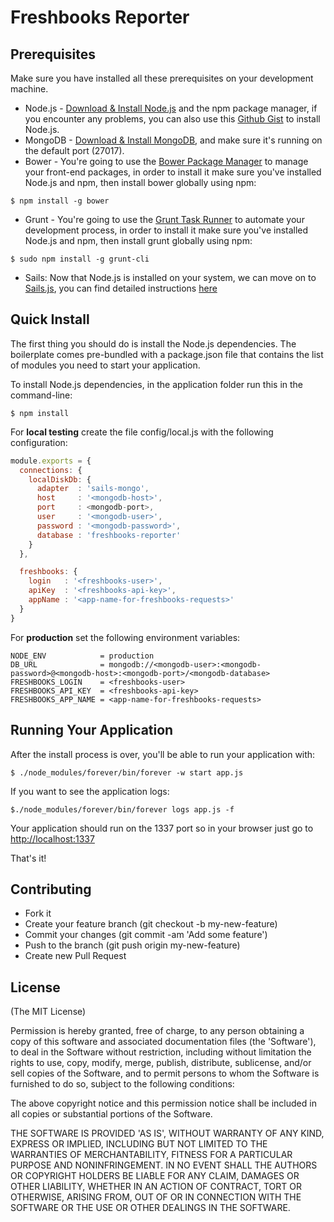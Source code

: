 # Freshbooks Reporter

## Prerequisites

Make sure you have installed all these prerequisites on your development machine.
* Node.js - [Download & Install Node.js](http://www.nodejs.org/download/) and the npm package manager, if you encounter any problems, you can also use this [Github Gist](https://gist.github.com/isaacs/579814) to install Node.js.
* MongoDB - [Download & Install MongoDB](http://www.mongodb.org/downloads), and make sure it's running on the default port (27017).
* Bower - You're going to use the [Bower Package Manager](http://bower.io/) to manage your front-end packages, in order to install it make sure you've installed Node.js and npm, then install bower globally using npm:

```
$ npm install -g bower
```

* Grunt - You're going to use the [Grunt Task Runner](http://gruntjs.com/) to automate your development process, in order to install it make sure you've installed Node.js and npm, then install grunt globally using npm:

```
$ sudo npm install -g grunt-cli
```

* Sails: Now that Node.js is installed on your system, we can move on to [Sails.js](http://sailsjs.org/), you can find detailed instructions [here](https://github.com/balderdashy/sails-docs/blob/master/getting-started/getting-started.md)

## Quick Install

The first thing you should do is install the Node.js dependencies. The boilerplate comes pre-bundled with a package.json file that contains the list of modules you need to start your application.

To install Node.js dependencies, in the application folder run this in the command-line:

```
$ npm install
```

For **local testing** create the file config/local.js with the following configuration:

```javascript
module.exports = {
  connections: {
    localDiskDb: {
      adapter  : 'sails-mongo',
      host     : '<mongodb-host>',
      port     : <mongodb-port>,
      user     : '<mongodb-user>',
      password : '<mongodb-password>',
      database : 'freshbooks-reporter'
    }
  },

  freshbooks: {
    login   : '<freshbooks-user>',
    apiKey  : '<freshbooks-api-key>',
    appName : '<app-name-for-freshbooks-requests>'
  }
}
```

For **production** set the following environment variables:

```
NODE_ENV            = production
DB_URL              = mongodb://<mongodb-user>:<mongodb-password>@<mongodb-host>:<mongodb-port>/<mongodb-database>
FRESHBOOKS_LOGIN    = <freshbooks-user>
FRESHBOOKS_API_KEY  = <freshbooks-api-key>
FRESHBOOKS_APP_NAME = <app-name-for-freshbooks-requests>
```

## Running Your Application
After the install process is over, you'll be able to run your application with:

```
$ ./node_modules/forever/bin/forever -w start app.js
```

If you want to see the application logs:

```
$./node_modules/forever/bin/forever logs app.js -f
```

Your application should run on the 1337 port so in your browser just go to [http://localhost:1337](http://localhost:1337)

That's it!

## Contributing

- Fork it
- Create your feature branch (git checkout -b my-new-feature)
- Commit your changes (git commit -am 'Add some feature')
- Push to the branch (git push origin my-new-feature)
- Create new Pull Request

## License
(The MIT License)

Permission is hereby granted, free of charge, to any person obtaining
a copy of this software and associated documentation files (the
'Software'), to deal in the Software without restriction, including
without limitation the rights to use, copy, modify, merge, publish,
distribute, sublicense, and/or sell copies of the Software, and to
permit persons to whom the Software is furnished to do so, subject to
the following conditions:

The above copyright notice and this permission notice shall be
included in all copies or substantial portions of the Software.

THE SOFTWARE IS PROVIDED 'AS IS', WITHOUT WARRANTY OF ANY KIND,
EXPRESS OR IMPLIED, INCLUDING BUT NOT LIMITED TO THE WARRANTIES OF
MERCHANTABILITY, FITNESS FOR A PARTICULAR PURPOSE AND NONINFRINGEMENT.
IN NO EVENT SHALL THE AUTHORS OR COPYRIGHT HOLDERS BE LIABLE FOR ANY
CLAIM, DAMAGES OR OTHER LIABILITY, WHETHER IN AN ACTION OF CONTRACT,
TORT OR OTHERWISE, ARISING FROM, OUT OF OR IN CONNECTION WITH THE
SOFTWARE OR THE USE OR OTHER DEALINGS IN THE SOFTWARE.

